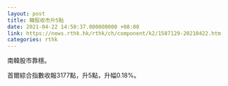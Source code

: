 ```yaml
---
layout: post
title: 韓股收市升5點
date: 2021-04-22 14:50:37.000000000 +08:00
link: https://news.rthk.hk/rthk/ch/component/k2/1587129-20210422.htm
categories: rthk
---
```


南韓股市靠穩。

首爾綜合指數收報3177點，升5點，升幅0.18%。
